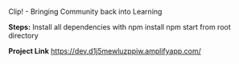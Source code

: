 Clip! - Bringing Community back into Learning

**Steps:**
Install all dependencies with npm install
npm start from root directory

**Project Link**
https://dev.d1j5mewluzppiw.amplifyapp.com/
